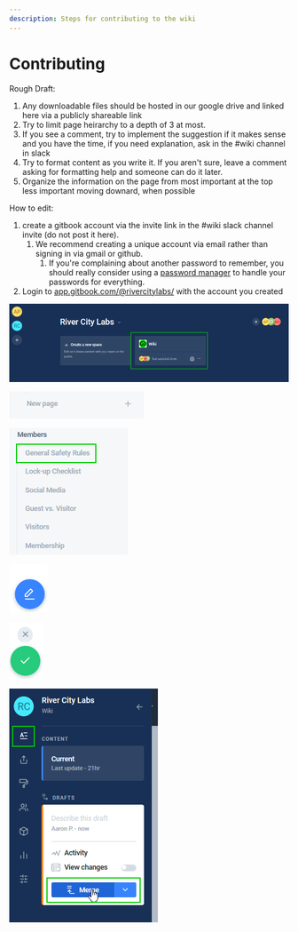 ```yaml
---
description: Steps for contributing to the wiki
---
```


# Contributing

Rough Draft:

1. Any downloadable files should be hosted in our google drive and linked here via a publicly shareable link
2. Try to limit page heirarchy to a depth of 3 at most. 
3. If you see a comment, try to implement the suggestion if it makes sense and you have the time, if you need explanation, ask in the \#wiki channel in slack
4. Try to format content as you write it. If you aren't sure, leave a comment asking for formatting help and someone can do it later.
5. Organize the information on the page from most important at the top less important moving downard, when possible



How to edit:

1. create a gitbook account via the invite link in the \#wiki slack channel invite \(do not post it here\).
   1. We recommend creating a unique account via email rather than signing in via gmail or github. 
      1. If you're complaining about another password to remember, you should really consider using a [password manager](https://www.lastpass.com) to handle your passwords for everything.
2. Login to [app.gitbook.com/@rivercitylabs/](https://app.gitbook.com/@rivercitylabs/) with the account you created

![Select the Wiki Space](../.gitbook/assets/image%20%284%29.png)



![either click new page to create a new page,](../.gitbook/assets/image%20%281%29.png)

![or click the page you want to edit](../.gitbook/assets/image%20%283%29.png)



![Click the edit button](../.gitbook/assets/image%20%286%29.png)

![Click the checkmark to save your changes and add them to the commit. X will cancel your changes.](../.gitbook/assets/image.png)

![Click the &apos;A&apos; content button then the &quot;Merge&quot; button to finalize your changes. You can batch up multiple changes before you commit.](../.gitbook/assets/image%20%285%29.png)


